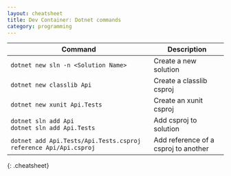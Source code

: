 ```yaml
---
layout: cheatsheet
title: Dev Container: Dotnet commands
category: programming
---
```


| Command | Description |
|---|---|
| `dotnet new sln -n <Solution Name>` | Create a new solution |
| `dotnet new classlib Api` | Create a classlib csproj |
| `dotnet new xunit Api.Tests` | Create an xunit csproj |
| `dotnet sln add Api` <br> `dotnet sln add Api.Tests` | Add csproj to solution |
| `dotnet add Api.Tests/Api.Tests.csproj reference Api/Api.csproj` | Add reference of a csproj to another |

{: .cheatsheet}